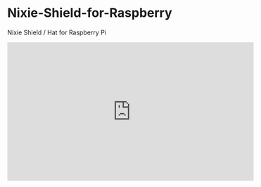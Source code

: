 # Nixie-Shield-for-Raspberry
Nixie Shield / Hat for Raspberry Pi
<iframe width="560" height="315" src="https://www.youtube.com/embed/0G75Mj_BIfM" frameborder="0" allow="autoplay; encrypted-media" allowfullscreen></iframe>

